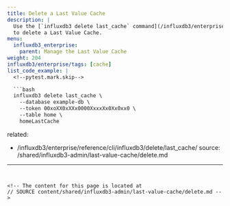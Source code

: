 ```yaml
---
title: Delete a Last Value Cache
description: |
  Use the [`influxdb3 delete last_cache` command](/influxdb3/enterprise/reference/cli/influxdb3/delete/last_cache/)
  to delete a Last Value Cache.
menu:
  influxdb3_enterprise:
    parent: Manage the Last Value Cache
weight: 204
influxdb3/enterprise/tags: [cache]
list_code_example: |
  <!--pytest.mark.skip-->

  ```bash
  influxdb3 delete last_cache \
    --database example-db \
    --token 00xoXX0xXXx0000XxxxXx0Xx0xx0 \
    --table home \
    homeLastCache
  ```
related:
  - /influxdb3/enterprise/reference/cli/influxdb3/delete/last_cache/
source: /shared/influxdb3-admin/last-value-cache/delete.md
---
```


<!-- The content for this page is located at
// SOURCE content/shared/influxdb3-admin/last-value-cache/delete.md -->
